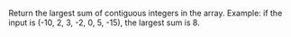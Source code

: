 Return the largest sum of contiguous integers in the array.
Example: if the input is (-10, 2, 3, -2, 0, 5, -15), the largest sum is 8.
